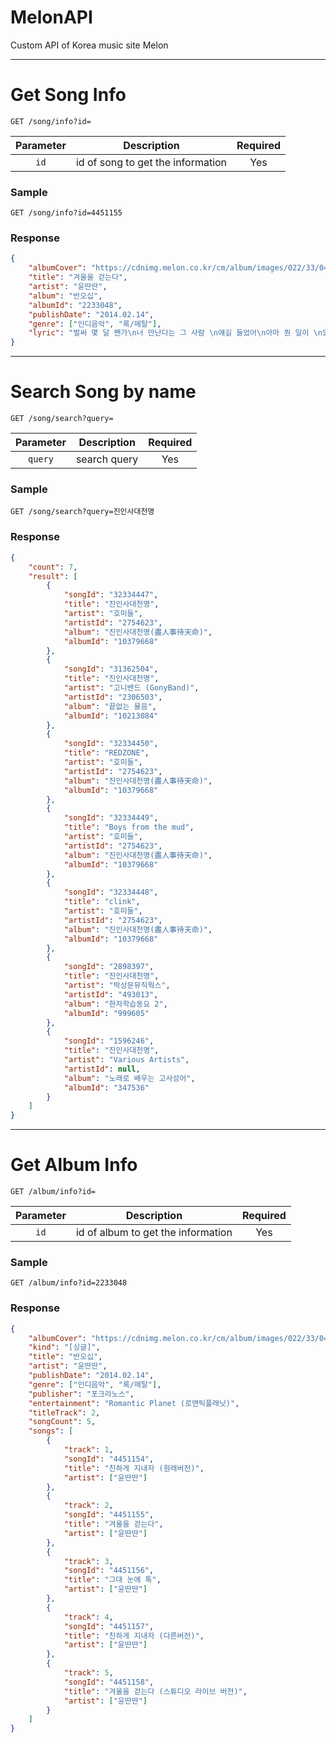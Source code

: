 # MelonAPI

Custom API of Korea music site Melon

---

# Get Song Info

```http
GET /song/info?id=
```

| Parameter |            Description            | Required |
| :-------: | :-------------------------------: | :------: |
|   `id`    | id of song to get the information |   Yes    |

### Sample

```http
GET /song/info?id=4451155
```

### Response

```json
{
    "albumCover": "https://cdnimg.melon.co.kr/cm/album/images/022/33/048/2233048_500.jpg",
    "title": "겨울을 걷는다",
    "artist": "윤딴딴",
    "album": "반오십",
    "albumId": "2233048",
    "publishDate": "2014.02.14",
    "genre": ["인디음악", "록/메탈"],
    "lyric": "벌써 몇 달 짼가\n너 만난다는 그 사람 \n얘길 들었어\n아마 뭔 일이 \n있었나 저쨌나\n떠들어대던 심보가\n이젠 여기까지 \n발동해서 널\n떠올리게 됐나봐\n또 어쩌다 친구들에게\n그 시절 얘길 들어도\n내가 한 마디 못한 너를\n멋대로 막돼먹게 \n말을 맘대로 막해\n막 때리지도 못해 내 자신을\n난 그게 문제였어\n너와 이별에\n난 버린 것이 많고\n찾을 것이 많고\n가는 마음마다 \n머물지를 잘 못해\n사랑했던 시간 \n널 좋아했던\n그 많은 아픈 날을 걸었네\n너와 이별은\n또 많은 날을 울게 만들었어\n이젠 모두 지난 얘기지만\n시간이 지난 난\n처음 널 만났던\n그 겨울 속을 걸어가\n눈물없인 볼 수 없다던\n한참 인기 많은 \n영화를 봤어\n아마 주인공이 죽었나 저쨌나\n떠들어대는 사람들\n아마 둘은 다신 볼 수 없었지\n그건 영화이니까\n오 내 주변에 \n여자가 많단 그런\n헛소릴 듣고 \n웃을 때가 아니야\n아니 왜 내 얘길 \n내가 맘대로 못해\n변명도 못해 남탓도 못해\n암말도 못해 웃어 이자식이\n난 그게 재미없어\n너와 이별에\n난 버린 것이 많고\n찾을 것이 많고\n가는 마음마다 \n머물지를 잘 못해\n사랑했던 시간 널 좋아했던\n그 많은 아픈 날을 걸었네\n너와 이별은\n또 많은 날을 울게 만들었어\n이젠 모두 지난 얘기지만\n시간이 지난 난\n처음 널 만났던\n그 겨울 속을 걸어가\n걷다보면 시간이 말하겠지\n그 겨울 속을 걸어가\n걷다보면 마음이 말해주겠지\n너와 이별은\n참 버린 것이 많던\n찾을 것이 많던\n가는 마음 따라 \n흘러갔던 시간이\n내게 줬던 아픈 \n힘들었었던\n모든 걸 참으라고 말했네\n너와 이별은\n더 꺼내지도 않는 \n말이 돼버린걸\n이젠 모두 지난 얘긴거야\n시간이 지난 난\n시간이 지난 난\n그 겨울 속을 걸어가"
}
```

---

# Search Song by name

```http
GET /song/search?query=
```

| Parameter | Description  | Required |
| :-------: | :----------: | :------: |
|  `query`  | search query |   Yes    |

### Sample

```http
GET /song/search?query=진인사대천명
```

### Response

```json
{
    "count": 7,
    "result": [
        {
            "songId": "32334447",
            "title": "진인사대천명",
            "artist": "호미들",
            "artistId": "2754623",
            "album": "진인사대천명(盡人事待天命)",
            "albumId": "10379668"
        },
        {
            "songId": "31362504",
            "title": "진인사대천명",
            "artist": "고니밴드 (GonyBand)",
            "artistId": "2306503",
            "album": "끝없는 물음",
            "albumId": "10213084"
        },
        {
            "songId": "32334450",
            "title": "REDZONE",
            "artist": "호미들",
            "artistId": "2754623",
            "album": "진인사대천명(盡人事待天命)",
            "albumId": "10379668"
        },
        {
            "songId": "32334449",
            "title": "Boys from the mud",
            "artist": "호미들",
            "artistId": "2754623",
            "album": "진인사대천명(盡人事待天命)",
            "albumId": "10379668"
        },
        {
            "songId": "32334448",
            "title": "clink",
            "artist": "호미들",
            "artistId": "2754623",
            "album": "진인사대천명(盡人事待天命)",
            "albumId": "10379668"
        },
        {
            "songId": "2898397",
            "title": "진인사대천명",
            "artist": "박상문뮤직웍스",
            "artistId": "493013",
            "album": "한자학습동요 2",
            "albumId": "999605"
        },
        {
            "songId": "1596246",
            "title": "진인사대천명",
            "artist": "Various Artists",
            "artistId": null,
            "album": "노래로 배우는 고사성어",
            "albumId": "347536"
        }
    ]
}
```

---

# Get Album Info

```http
GET /album/info?id=
```

| Parameter |            Description             | Required |
| :-------: | :--------------------------------: | :------: |
|   `id`    | id of album to get the information |   Yes    |

### Sample

```http
GET /album/info?id=2233048
```

### Response

```json
{
    "albumCover": "https://cdnimg.melon.co.kr/cm/album/images/022/33/048/2233048_500.jpg",
    "kind": "[싱글]",
    "title": "반오십",
    "artist": "윤딴딴",
    "publishDate": "2014.02.14",
    "genre": ["인디음악", "록/메탈"],
    "publisher": "포크라노스",
    "entertainment": "Romantic Planet (로맨틱플래닛)",
    "titleTrack": 2,
    "songCount": 5,
    "songs": [
        {
            "track": 1,
            "songId": "4451154",
            "title": "친하게 지내자 (원래버전)",
            "artist": ["윤딴딴"]
        },
        {
            "track": 2,
            "songId": "4451155",
            "title": "겨울을 걷는다",
            "artist": ["윤딴딴"]
        },
        {
            "track": 3,
            "songId": "4451156",
            "title": "그대 눈에 톡",
            "artist": ["윤딴딴"]
        },
        {
            "track": 4,
            "songId": "4451157",
            "title": "친하게 지내자 (다른버전)",
            "artist": ["윤딴딴"]
        },
        {
            "track": 5,
            "songId": "4451158",
            "title": "겨울을 걷는다 (스튜디오 라이브 버전)",
            "artist": ["윤딴딴"]
        }
    ]
}
```
